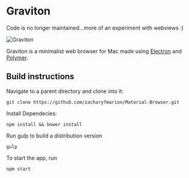 # Graviton

Code is no longer maintained...more of an experiment with webviews :)

![](https://raw.githubusercontent.com/zacharyfmarion/Material-Browser/master/Image1.png?raw=true "Graviton")

Graviton is a minimalist web browser for Mac made using [Electron](http://electron.atom.io/) and [Polymer](https://www.polymer-project.org/).

## Build instructions

Navigate to a parent directory and clone into it:

`git clone https://github.com/zacharyfmarion/Material-Browser.git`

Install Dependecies:

`npm install && bower install`

Run gulp to build a distribution version

`gulp`

To start the app, run

`npm start`
